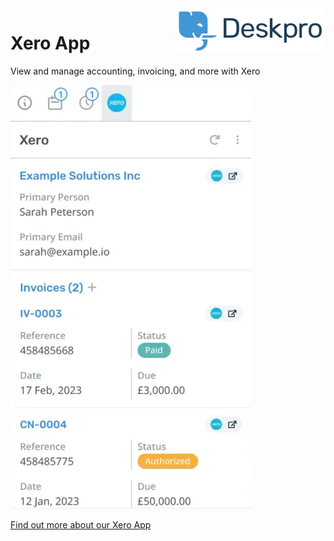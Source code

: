 <img align="right" alt="Deskpro" src="https://raw.githubusercontent.com/DeskproApps/xero/master/docs/assets/deskpro-logo.svg" />

# Xero App

View and manage accounting, invoicing, and more with Xero

![Xero App - Deskpro](https://raw.githubusercontent.com/DeskproApps/xero/master/docs/assets/xero_screenshot_01.png)

[Find out more about our Xero App](https://www.deskpro.com/apps/xero)
